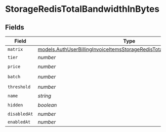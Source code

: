 # StorageRedisTotalBandwidthInBytes


## Fields

| Field                                                                                                                                                        | Type                                                                                                                                                         | Required                                                                                                                                                     | Description                                                                                                                                                  |
| ------------------------------------------------------------------------------------------------------------------------------------------------------------ | ------------------------------------------------------------------------------------------------------------------------------------------------------------ | ------------------------------------------------------------------------------------------------------------------------------------------------------------ | ------------------------------------------------------------------------------------------------------------------------------------------------------------ |
| `matrix`                                                                                                                                                     | [models.AuthUserBillingInvoiceItemsStorageRedisTotalBandwidthInBytesMatrix](../models/authuserbillinginvoiceitemsstorageredistotalbandwidthinbytesmatrix.md) | :heavy_minus_sign:                                                                                                                                           | N/A                                                                                                                                                          |
| `tier`                                                                                                                                                       | *number*                                                                                                                                                     | :heavy_minus_sign:                                                                                                                                           | N/A                                                                                                                                                          |
| `price`                                                                                                                                                      | *number*                                                                                                                                                     | :heavy_check_mark:                                                                                                                                           | N/A                                                                                                                                                          |
| `batch`                                                                                                                                                      | *number*                                                                                                                                                     | :heavy_check_mark:                                                                                                                                           | N/A                                                                                                                                                          |
| `threshold`                                                                                                                                                  | *number*                                                                                                                                                     | :heavy_check_mark:                                                                                                                                           | N/A                                                                                                                                                          |
| `name`                                                                                                                                                       | *string*                                                                                                                                                     | :heavy_minus_sign:                                                                                                                                           | N/A                                                                                                                                                          |
| `hidden`                                                                                                                                                     | *boolean*                                                                                                                                                    | :heavy_check_mark:                                                                                                                                           | N/A                                                                                                                                                          |
| `disabledAt`                                                                                                                                                 | *number*                                                                                                                                                     | :heavy_minus_sign:                                                                                                                                           | N/A                                                                                                                                                          |
| `enabledAt`                                                                                                                                                  | *number*                                                                                                                                                     | :heavy_minus_sign:                                                                                                                                           | N/A                                                                                                                                                          |